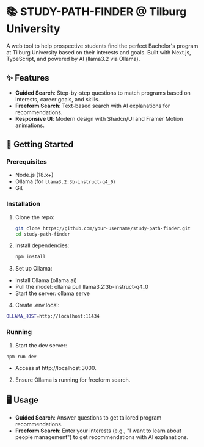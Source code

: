 # 📚 STUDY-PATH-FINDER @ Tilburg University

A web tool to help prospective students find the perfect Bachelor's program at Tilburg University based on their interests and goals. Built with Next.js, TypeScript, and powered by AI (llama3.2 via Ollama).

## ✨ Features
- **Guided Search**: Step-by-step questions to match programs based on interests, career goals, and skills.
- **Freeform Search**: Text-based search with AI explanations for recommendations.
- **Responsive UI**: Modern design with Shadcn/UI and Framer Motion animations.

## 🚀 Getting Started

### Prerequisites
- Node.js (18.x+)
- Ollama (for `llama3.2:3b-instruct-q4_0`)
- Git

### Installation
1. Clone the repo:
   ```bash
   git clone https://github.com/your-username/study-path-finder.git
   cd study-path-finder
2. Install dependencies:
   ```bash
   npm install
3. Set up Ollama:
- Install Ollama (ollama.ai)
- Pull the model: ollama pull llama3.2:3b-instruct-q4_0
- Start the server: ollama serve
4. Create .env.local:
  ```bash
  OLLAMA_HOST=http://localhost:11434
  ```
### Running
1. Start the dev server:
  ```bash
npm run dev
```
- Access at http://localhost:3000.
2. Ensure Ollama is running for freeform search.

## 🖥️ Usage
- **Guided Search**: Answer questions to get tailored program recommendations.
- **Freeform Search**: Enter your interests (e.g., "I want to learn about people management") to get recommendations with AI explanations.
